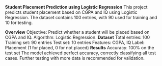 **Student Placement Prediction using Logistic Regression**
This project predicts student placement based on CGPA and IQ using Logistic Regression. The dataset contains 100 entries, with 90 used for training and 10 for testing.

**Overview**
Objective: Predict whether a student will be placed based on CGPA and IQ.
Algorithm: Logistic Regression.
**Dataset**
Total entries: 100
Training set: 90 entries
Test set: 10 entries
Features: CGPA, IQ
Label: Placement (1 for placed, 0 for not placed)
**Results**
Accuracy: 100% on the test set
The model achieved perfect accuracy, correctly classifying all test cases. Further testing with more data is recommended for validation.
